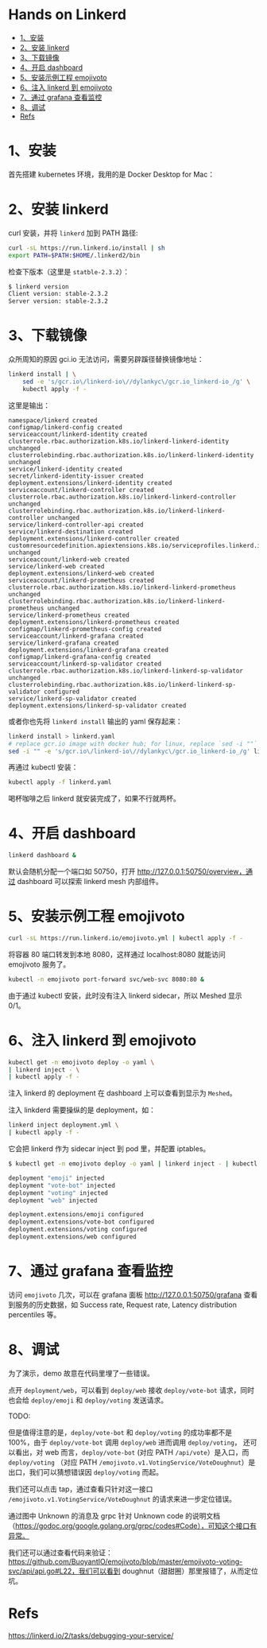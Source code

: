 # Hands on Linkerd

- [1、安装](#1%E5%AE%89%E8%A3%85)
- [2、安装 linkerd](#2%E5%AE%89%E8%A3%85-linkerd)
- [3、下载镜像](#3%E4%B8%8B%E8%BD%BD%E9%95%9C%E5%83%8F)
- [4、开启 dashboard](#4%E5%BC%80%E5%90%AF-dashboard)
- [5、安装示例工程 emojivoto](#5%E5%AE%89%E8%A3%85%E7%A4%BA%E4%BE%8B%E5%B7%A5%E7%A8%8B-emojivoto)
- [6、注入 linkerd 到 emojivoto](#6%E6%B3%A8%E5%85%A5-linkerd-%E5%88%B0-emojivoto)
- [7、通过 grafana 查看监控](#7%E9%80%9A%E8%BF%87-grafana-%E6%9F%A5%E7%9C%8B%E7%9B%91%E6%8E%A7)
- [8、调试](#8%E8%B0%83%E8%AF%95)
- [Refs](#refs)

# 1、安装

首先搭建 kubernetes 环境，我用的是 Docker Desktop for Mac：

# 2、安装 linkerd

curl 安装，并将 `linkerd` 加到 PATH 路径:

```bash
curl -sL https://run.linkerd.io/install | sh
export PATH=$PATH:$HOME/.linkerd2/bin
```

检查下版本（这里是 `statble-2.3.2`）：

```bash
$ linkerd version
Client version: stable-2.3.2
Server version: stable-2.3.2
```

# 3、下载镜像

众所周知的原因 gci.io 无法访问，需要另辟蹊径替换镜像地址：

```bash
linkerd install | \
    sed -e 's/gcr.io\/linkerd-io\//dylankyc\/gcr.io_linkerd-io_/g' \
    kubectl apply -f -
```

这里是输出：

```
namespace/linkerd created
configmap/linkerd-config created
serviceaccount/linkerd-identity created
clusterrole.rbac.authorization.k8s.io/linkerd-linkerd-identity unchanged
clusterrolebinding.rbac.authorization.k8s.io/linkerd-linkerd-identity unchanged
service/linkerd-identity created
secret/linkerd-identity-issuer created
deployment.extensions/linkerd-identity created
serviceaccount/linkerd-controller created
clusterrole.rbac.authorization.k8s.io/linkerd-linkerd-controller unchanged
clusterrolebinding.rbac.authorization.k8s.io/linkerd-linkerd-controller unchanged
service/linkerd-controller-api created
service/linkerd-destination created
deployment.extensions/linkerd-controller created
customresourcedefinition.apiextensions.k8s.io/serviceprofiles.linkerd.io unchanged
serviceaccount/linkerd-web created
service/linkerd-web created
deployment.extensions/linkerd-web created
serviceaccount/linkerd-prometheus created
clusterrole.rbac.authorization.k8s.io/linkerd-linkerd-prometheus unchanged
clusterrolebinding.rbac.authorization.k8s.io/linkerd-linkerd-prometheus unchanged
service/linkerd-prometheus created
deployment.extensions/linkerd-prometheus created
configmap/linkerd-prometheus-config created
serviceaccount/linkerd-grafana created
service/linkerd-grafana created
deployment.extensions/linkerd-grafana created
configmap/linkerd-grafana-config created
serviceaccount/linkerd-sp-validator created
clusterrole.rbac.authorization.k8s.io/linkerd-linkerd-sp-validator unchanged
clusterrolebinding.rbac.authorization.k8s.io/linkerd-linkerd-sp-validator configured
service/linkerd-sp-validator created
deployment.extensions/linkerd-sp-validator created
```

或者你也先将 `linkerd install` 输出的 yaml 保存起来：

```bash
linkerd install > linkerd.yaml
# replace gcr.io image with docker hub; for linux, replace `sed -i ""` with  `sed -i`
sed -i "" -e 's/gcr.io\/linkerd-io\//dylankyc\/gcr.io_linkerd-io_/g' linkerd.yaml
```

再通过 kubectl 安装：

```bash
kubectl apply -f linkerd.yaml
```

喝杯咖啡之后 linkerd 就安装完成了，如果不行就两杯。

# 4、开启 dashboard

```bash
linkerd dashboard &
```

默认会随机分配一个端口如 50750，打开 http://127.0.0.1:50750/overview，通过 dashboard 可以探索 linkerd mesh 内部组件。

# 5、安装示例工程 emojivoto

```bash
curl -sL https://run.linkerd.io/emojivoto.yml | kubectl apply -f -
```

将容器 80 端口转发到本地 8080，这样通过 localhost:8080 就能访问 emojivoto 服务了。

```bash
kubectl -n emojivoto port-forward svc/web-svc 8080:80 &
```

由于通过 kubectl 安装，此时没有注入 linkerd sidecar，所以 Meshed 显示 0/1。

# 6、注入 linkerd 到 emojivoto

```bash
kubectl get -n emojivoto deploy -o yaml \
| linkerd inject - \
| kubectl apply -f -
```

注入 linkerd 的 deployment 在 dashboard 上可以查看到显示为 `Meshed`。

注入 linkderd 需要操纵的是 deployment，如：

```bash
linkerd inject deployment.yml \
| kubectl apply -f -
```

它会把 linkerd 作为 sidecar inject 到 pod 里，并配置 iptables。

```bash
$ kubectl get -n emojivoto deploy -o yaml | linkerd inject - | kubectl apply -f -

deployment "emoji" injected
deployment "vote-bot" injected
deployment "voting" injected
deployment "web" injected

deployment.extensions/emoji configured
deployment.extensions/vote-bot configured
deployment.extensions/voting configured
deployment.extensions/web configured
```

# 7、通过 grafana 查看监控

访问 `emojivoto` 几次，可以在 grafana 面板 http://127.0.0.1:50750/grafana 查看到服务的历史数据，如 Success rate, Request rate, Latency distribution percentiles 等。

# 8、调试

为了演示，demo 故意在代码里埋了一些错误。

点开 `deployment/web`，可以看到 `deploy/web` 接收 `deploy/vote-bot` 请求，同时也会给 `deploy/emoji` 和 `deploy/voting` 发送请求。

TODO:

但是值得注意的是，`deploy/vote-bot` 和 `deploy/voting` 的成功率都不是 100%，由于 `deploy/vote-bot` 调用 `deploy/web` 进而调用 `deploy/voting`，
还可以看出，对 web 而言，`deploy/vote-bot` (对应 PATH `/api/vote`）是入口，而 `deploy/voting` （对应 PATH `/emojivoto.v1.VotingService/VoteDoughnut`）是出口，我们可以猜想错误因 `deploy/voting` 而起。

我们还可以点击 tap，通过查看只针对这一接口 `/emojivoto.v1.VotingService/VoteDoughnut` 的请求来进一步定位错误。

通过图中 Unknown 的消息及 grpc 针对 Unknown code 的说明文档（https://godoc.org/google.golang.org/grpc/codes#Code），可知这个接口有异常。

我们还可以通过查看代码来验证：https://github.com/BuoyantIO/emojivoto/blob/master/emojivoto-voting-svc/api/api.go#L22，我们可以看到 doughnut（甜甜圈）那里报错了，从而定位坑。

# Refs

https://linkerd.io/2/tasks/debugging-your-service/
